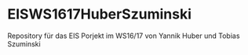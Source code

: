 # EISWS1617HuberSzuminski
Repository für das EIS Porjekt im WS16/17 von Yannik Huber und Tobias Szuminski
